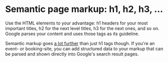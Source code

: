 # Semantic page markup: h1, h2, h3, ...

Use the HTML elements to your advantage: h1 headers for your most important titles, h2 for the next level titles, h3 for the next ones, and so on. Google parses your content and uses those tags as its guideline.

Semantic markup goes  [a lot further](http://www.socialmediaexaminer.com/semantic-markup/)  than just h1 tags though. If you're an event- or booking-site, you can add structured data to your markup that can be parsed and shown directly into Google's search result pages.
